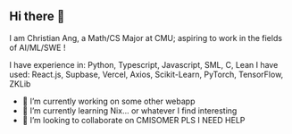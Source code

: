 ## Hi there 👋

I am Christian Ang, a Math/CS Major at CMU; aspiring to work in the fields of AI/ML/SWE !

I have experience in: Python, Typescript, Javascript, SML, C, Lean
I have used: React.js, Supbase, Vercel, Axios, Scikit-Learn, PyTorch, TensorFlow, ZKLib

- 🔭 I’m currently working on some other webapp
- 🌱 I’m currently learning Nix... or whatever I find interesting
- 👯 I’m looking to collaborate on CMISOMER PLS I NEED HELP

